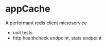 # appCache
A performant redis client microservice

- unit tests
- http healthcheck endpoint, stats endpoint